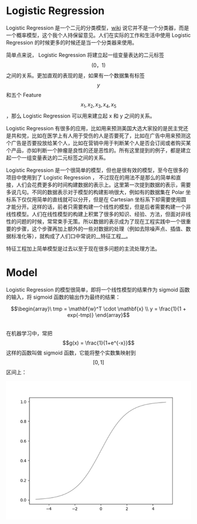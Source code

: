 # Logistic Regression

Logistic Regression 是一个二元的分类模型，[wiki](https://en.wikipedia.org/wiki/Logistic_regression) 说它并不是一个分类器，而是一个概率模型，这个我个人持保留意见。人们在实际的工作和生活中使用 Logistic Regression 的时候更多的时候还是当一个分类器来使用。

简单点来说， Logistic Regression 将建立起一组变量表达的二元标签 $$(0，1)$$ 之间的关系。更加直观的表现的是，如果有一个数据集有标签 $$y$$ 和五个 Feature $$x_1, x_2, x_3, x_4, x_5$$ ，那么 Logistic Regression 可以用来建立起 x 和 y 之间的关系。

Logistic Regression 有很多的应用，比如用来预测美国大选大家投的是民主党还是共和党，比如在医学上有人用于受伤的人是否要死了，比如在广告中用来预测这个广告是否要投放给某个人，比如在营销中用于判断某个人是否会订阅或者购买某个产品，亦如判断一个肿瘤是良性的还是恶性的。所有这里提到的例子，都是建立起一个一组变量表达的二元标签之间的关系。

Logistic Regression 是一个很简单的模型，但也是很有效的模型，至今在很多的项目中使用到了 Logistic Regression ， 不过现在的用法不是那么的简单和直接，人们会花费更多的时间构建数据的表示上。这里第一次提到数据的表示，需要多说几句。不同的数据表示对于模型的构建影响很大，例如有的数据集在 Polar 坐标系下仅仅用简单的直线就可以分开，但是在 Cartesian 坐标系下却需要使用圆才能分开。这样的话，前者只需要构建一个线性的模型，但是后者需要构建一个非线性模型。人们在线性模型的构建上积累了很多的知识、经验、方法，但面对非线性的问题的时候，常常束手无策。所以数据的表示成为了现在工程实践中一个很重要的步骤，这个步骤再加上额外的一些对数据的处理（例如去除噪声点、插值、数据标准化等），就构成了人们口中常说的__特征工程__。

特征工程加上简单模型是过去以至于现在很多问题的主流处理方法。

# Model

Logistic Regression 的模型很简单，即将一个线性模型的结果作为 sigmoid 函数的输入，将 sigmoid 函数的输出作为最终的结果：

<center>$$\begin{array}\ tmp = \mathbf{w}^T \cdot \mathbf{x} \\ y = \frac{1}{1 + exp(-tmp)}  \end{array}$$</center><br/>

在机器学习中，常把 $$g(x) = \frac{1}{1+e^{-x}}$$ 这样的函数叫做 sigmoid 函数，它能将整个实数集映射到 $$[0,1]$$ 区间上：

![f5.0.png](assets/f5.0.png)
